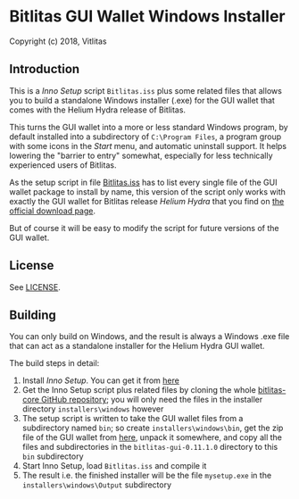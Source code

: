# Bitlitas GUI Wallet Windows Installer #

Copyright (c) 2018, Vitlitas
## Introduction ##

This is a *Inno Setup* script `Bitlitas.iss` plus some related files
that allows you to build a standalone Windows installer (.exe) for
the GUI wallet that comes with the Helium Hydra release of Bitlitas.

This turns the GUI wallet into a more or less standard Windows program,
by default installed into a subdirectory of `C:\Program Files`, a
program group with some icons in the *Start* menu, and automatic
uninstall support. It helps lowering the "barrier to entry"
somewhat, especially for less technically experienced users of
Bitlitas.

As the setup script in file [Bitlitas.iss](Bitlitas.iss) has to list every
single file of the GUI wallet package to install by name,
this version of the script only works with exactly the GUI wallet
for Bitlitas release *Helium Hydra* that you find on
[the official download page](https://bitlitas.lt).

But of course it will be easy to modify the script for future
versions of the GUI wallet.

## License ##

See [LICENSE](LICENSE).

## Building ##

You can only build on Windows, and the result is always a
Windows .exe file that can act as a standalone installer for the
Helium Hydra GUI wallet.

The build steps in detail:

1. Install *Inno Setup*. You can get it from [here](http://www.jrsoftware.org/isdl.php)
2. Get the Inno Setup script plus related files by cloning the whole [bitlitas-core GitHub repository](https://github.com/Bitlitas/bitlitas.git); you will only need the files in the installer directory `installers\windows` however
3. The setup script is written to take the GUI wallet files from a subdirectory named `bin`; so create `installers\windows\bin`, get the zip file of the GUI wallet from [here](https://bitlitas.lt/), unpack it somewhere, and copy all the files and subdirectories in the `bitlitas-gui-0.11.1.0` directory to this `bin` subdirectory
4. Start Inno Setup, load `Bitlitas.iss` and compile it
5. The result i.e. the finished installer will be the file `mysetup.exe` in the `installers\windows\Output` subdirectory 

